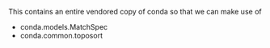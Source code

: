 This contains an entire vendored copy of conda so that we can make use of

* conda.models.MatchSpec
* conda.common.toposort

